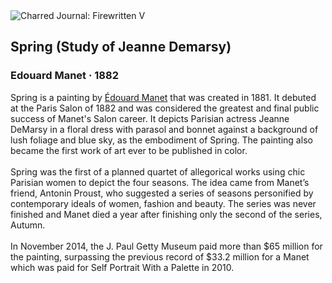 <div class="artwork-of-the-day">
  <div class="container">
    <div class="img-wrapper">
      <img
        src="https://uploads2.wikiart.org/images/edouard-manet/spring-study-of-jeanne-demarsy-1882.jpg!Large.jpg"
        alt="Charred Journal: Firewritten V" />
    </div>
    <div class="artwork-detail">
      <div class="artwork-origin"> 
        <h2 class="artwork-name">Spring (Study of Jeanne Demarsy)</h2>
        <h3 class="artist">
          Edouard Manet
                    ·  1882
        </h3>
      </div>
      <p class="description">
        <span class="artwork-description-text ng-binding" ng-bind-html="viewModel.ArtworkOfTheDay.Description | unsafe">Spring is a painting by <a target="_blank" href="/en/edouard-manet">Édouard Manet</a> that was created in 1881. It debuted at the Paris Salon of 1882 and was considered the greatest and final public success of Manet's Salon career. It depicts Parisian actress Jeanne DeMarsy in a floral dress with parasol and bonnet against a background of lush foliage and blue sky, as the embodiment of Spring. The painting also became the first work of art ever to be published in color.
<br>
<br>Spring was the first of a planned quartet of allegorical works using chic Parisian women to depict the four seasons. The idea came from Manet’s friend, Antonin Proust, who suggested a series of seasons personified by contemporary ideals of women, fashion and beauty. The series was never finished and Manet died a year after finishing only the second of the series, Autumn.
<br>
<br>In November 2014, the J. Paul Getty Museum paid more than $65 million for the painting, surpassing the previous record of $33.2 million for a Manet which was paid for Self Portrait With a Palette in 2010.</span>
                        <div class="text-shadow-container" ng-show="showShadow" style=""></div>
      </p>
    </div>
  </div>

</div>
